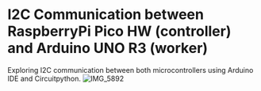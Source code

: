 # I2C Communication between RaspberryPi Pico HW (controller) and Arduino UNO R3 (worker)
Exploring I2C communication between both microcontrollers using Arduino IDE and Circuitpython.
![IMG_5892](https://github.com/ADC-Alex/I2C-PicoHW-Arduino/assets/144302937/9b9a7b1a-784f-42e9-9e0d-17ec1e982dd7)
